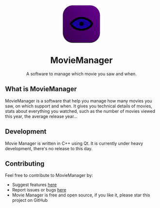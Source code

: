 <p align="center">
  <img width="128" align="center" src="Icons/logo.png">
</p>
<h1 align="center">
    MovieManager
</h1>
<p align="center">
    A software to manage which movie you saw and when.
</p>

## What is MovieManager
MovieManager is a software that help you manage how many movies you saw, on which support and when. It gives you technical details of movies, stats about everything you watched, such as the number of movies viewed this year, the average release year...

## Development
Movie Manager is written in C++ using Qt. It is currently under heavy development, there's no release to this day. 

## Contributing
Feel free to contribute to MovieManager by:
* Suggest features [here](https://github.com/AlexM71/MovieManager/issues)
* Report issues or bugs [here](https://github.com/AlexM71/MovieManager/issues)
* Movie Manager is free and open source, if you like it, please star this project on GitHub
